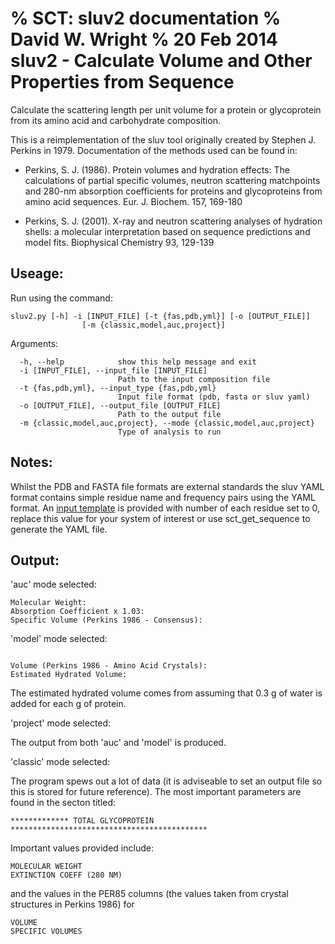 % SCT: sluv2 documentation
% David W. Wright
% 20 Feb 2014
sluv2 - Calculate Volume and Other Properties from Sequence
==========================================================

Calculate the scattering length per unit volume for a protein or glycoprotein
from its amino acid and carbohydrate composition.

This is a reimplementation of the sluv tool originally created by
Stephen J. Perkins in 1979. Documentation of the methods used can be found in:

+ Perkins, S. J. (1986). Protein volumes and hydration effects: The
calculations of partial specific volumes, neutron scattering matchpoints
and 280-nm absorption coefficients for proteins and glycoproteins from
amino acid sequences. Eur. J. Biochem. 157, 169-180

+ Perkins, S. J. (2001). X-ray and neutron scattering analyses of
hydration shells: a molecular interpretation based on sequence predictions
and model fits. Biophysical Chemistry 93, 129-139

Useage:
-------

Run using the command:

~~~~~~~
sluv2.py [-h] -i [INPUT_FILE] [-t {fas,pdb,yml}] [-o [OUTPUT_FILE]]
                [-m {classic,model,auc,project}]
~~~~~~~

Arguments:

~~~~~~~
  -h, --help            show this help message and exit
  -i [INPUT_FILE], --input_file [INPUT_FILE]
                        Path to the input composition file
  -t {fas,pdb,yml}, --input_type {fas,pdb,yml}
                        Input file format (pdb, fasta or sluv yaml)
  -o [OUTPUT_FILE], --output_file [OUTPUT_FILE]
                        Path to the output file
  -m {classic,model,auc,project}, --mode {classic,model,auc,project}
                        Type of analysis to run
~~~~~~~

Notes:
------

Whilst the PDB and FASTA file formats are external standards the sluv YAML 
format contains simple residue name and frequency pairs using the YAML format.
An [input template](sluv_in.yml) is provided with number of each residue set
to 0, replace this value for your system of interest or use sct_get_sequence 
to generate the YAML file.

Output:
-------

'auc' mode selected:

~~~~~~
Molecular Weight:
Absorption Coefficient x 1.03:
Specific Volume (Perkins 1986 - Consensus):
~~~~~~

'model' mode selected:

~~~~~~

Volume (Perkins 1986 - Amino Acid Crystals):
Estimated Hydrated Volume:

~~~~~~

The estimated hydrated volume comes from assuming that 0.3 g of water is added 
for each g of protein.

'project' mode selected:

The output from both 'auc' and 'model' is produced.

'classic' mode selected:

The program spews out a lot of data (it is adviseable to set an output file so 
this is stored for future reference). 
The most important parameters are found in the secton titled:

~~~~~~
************* TOTAL GLYCOPROTEIN ********************************************
~~~~~~

Important values provided include:

~~~~~~
MOLECULAR WEIGHT
EXTINCTION COEFF (280 NM)
~~~~~~

and the values in the PER85 columns (the values taken from crystal structures in Perkins 1986) for

~~~~~~
VOLUME
SPECIFIC VOLUMES
~~~~~~
